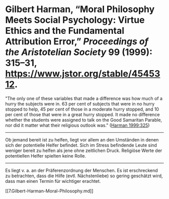 # Gilbert Harman, “Moral Philosophy Meets Social Psychology: Virtue Ethics and the Fundamental Attribution Error,” *Proceedings of the Aristotelian Society* 99 (1999): 315–31, https://www.jstor.org/stable/4545312.

"The only one of these variables that made a difference was how much of a hurry the subjects were in. 63 per cent of subjects that were in no hurry stopped to help, 45 per cent of those in a moderate hurry stopped, and 10 per cent of those that were in a great hurry stopped. It made no difference whether the students were assigned to talk on the Good Samaritan Parable, nor did it matter what their religious outlook was." ([Harman 1999:325](zotero://open-pdf/library/items/CC8CW56M?page=11))

---

Ob jemand bereit ist zu helfen, liegt vor allem an den Umständen in denen sich der potentielle Helfer befindet. Sich im Stress befindende Leute sind weniger bereit zu helfen als jene ohne zeitlichen Druck. 
Religiöse Werte der potentiellen Helfer spielten keine Rolle.

---

Es liegt v. a. an der Präferenzordnung der Menschen. Es ist erschreckend zu betrachten, dass die Hilfe (evtl. Nächstenliebe) so gering geschätzt wird, dass man einen Termin für wichtiger erachtet.

[[7.Gilbert-Harman-Moral-Philosophy.md]]